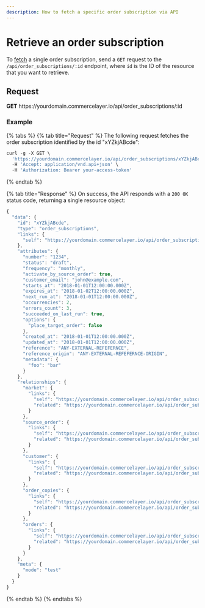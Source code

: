 ```yaml
---
description: How to fetch a specific order subscription via API
---
```


# Retrieve an order subscription

To <a href="https://docs.commercelayer.io/developers/fetching-resources" target="_blank">fetch</a> a single order subscription, send a `GET` request to the `/api/order_subscriptions/:id` endpoint, where `id` is the ID of the resource that you want to retrieve.

## Request

**GET** https://<i></i>yourdomain.commercelayer.io/api/order_subscriptions/:id

### **Example**

{% tabs %}
{% tab title="Request" %}
The following request fetches the order subscription identified by the id "xYZkjABcde":

```javascript
curl -g -X GET \
  'https://yourdomain.commercelayer.io/api/order_subscriptions/xYZkjABcde' \
  -H 'Accept: application/vnd.api+json' \
  -H 'Authorization: Bearer your-access-token'
```
{% endtab %}

{% tab title="Response" %}
On success, the API responds with a `200 OK` status code, returning a single resource object:

```javascript
{
  "data": {
    "id": "xYZkjABcde",
    "type": "order_subscriptions",
    "links": {
      "self": "https://yourdomain.commercelayer.io/api/order_subscriptions/xYZkjABcde"
    },
    "attributes": {
      "number": "1234",
      "status": "draft",
      "frequency": "monthly",
      "activate_by_source_order": true,
      "customer_email": "john@example.com",
      "starts_at": "2018-01-01T12:00:00.000Z",
      "expires_at": "2018-01-02T12:00:00.000Z",
      "next_run_at": "2018-01-01T12:00:00.000Z",
      "occurrencies": 2,
      "errors_count": 3,
      "succeeded_on_last_run": true,
      "options": {
        "place_target_order": false
      },
      "created_at": "2018-01-01T12:00:00.000Z",
      "updated_at": "2018-01-01T12:00:00.000Z",
      "reference": "ANY-EXTERNAL-REFEFERNCE",
      "reference_origin": "ANY-EXTERNAL-REFEFERNCE-ORIGIN",
      "metadata": {
        "foo": "bar"
      }
    },
    "relationships": {
      "market": {
        "links": {
          "self": "https://yourdomain.commercelayer.io/api/order_subscriptions/xYZkjABcde/relationships/market",
          "related": "https://yourdomain.commercelayer.io/api/order_subscriptions/xYZkjABcde/market"
        }
      },
      "source_order": {
        "links": {
          "self": "https://yourdomain.commercelayer.io/api/order_subscriptions/xYZkjABcde/relationships/source_order",
          "related": "https://yourdomain.commercelayer.io/api/order_subscriptions/xYZkjABcde/source_order"
        }
      },
      "customer": {
        "links": {
          "self": "https://yourdomain.commercelayer.io/api/order_subscriptions/xYZkjABcde/relationships/customer",
          "related": "https://yourdomain.commercelayer.io/api/order_subscriptions/xYZkjABcde/customer"
        }
      },
      "order_copies": {
        "links": {
          "self": "https://yourdomain.commercelayer.io/api/order_subscriptions/xYZkjABcde/relationships/order_copies",
          "related": "https://yourdomain.commercelayer.io/api/order_subscriptions/xYZkjABcde/order_copies"
        }
      },
      "orders": {
        "links": {
          "self": "https://yourdomain.commercelayer.io/api/order_subscriptions/xYZkjABcde/relationships/orders",
          "related": "https://yourdomain.commercelayer.io/api/order_subscriptions/xYZkjABcde/orders"
        }
      }
    },
    "meta": {
      "mode": "test"
    }
  }
}
```
{% endtab %}
{% endtabs %}

